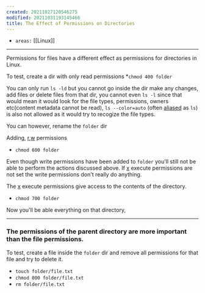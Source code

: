 ```yaml
---
created: 20211027120546275
modified: 20211031193145466
title: The Effect of Permissions on Directories
---
```


- `areas:` [[Linux]]

---

Permissions for files have a different effect as permissions for directories in Linux.

To test, create a dir with only read permissions \*`chmod 400 folder`

You can only run `ls -ld` but you cannot go inside the dir make any changes, add files or delete files from that dir, you cannot even `ls -l` since that would mean it would look for the file types, permissions, owners etc(content metadata cannot be read), `ls --color=auto` (often [aliased](#Aliases) as `ls`) is also not allowed as it would try to recogize the file types.

You can however, rename the `folder` dir

Adding, [r](#r),[w](#w) permissions

- `chmod 600 folder`

Even though write permissions have been added to `folder` you'll still not be able to perform the actions discussed above. If [x](#x) execute permissions are not set the write permissions don't really do anything.

The [x](#x) execute permissions give access to the contents of the directory.

- `chmod 700 folder`

Now you'll be able everything on that directory,

---

### The permissions of the parent directory are more important than the file permissions.

To test, create a file inside the `folder` dir and remove all permissions for that file and try to delete it.

- `touch folder/file.txt`
- `chmod 000 folder/file.txt`
- `rm folder/file.txt`
